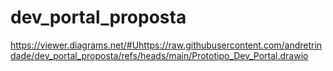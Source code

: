 # dev_portal_proposta


https://viewer.diagrams.net/#Uhttps://raw.githubusercontent.com/andretrindade/dev_portal_proposta/refs/heads/main/Prototipo_Dev_Portal.drawio
